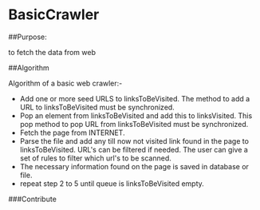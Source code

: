 # BasicCrawler
##Purpose: 

to fetch the data from web 

##Algorithm 

Algorithm of a basic web crawler:-

* Add one or more seed URLS to linksToBeVisited. The method to add a URL to linksToBeVisited must be synchronized.
* Pop an element from linksToBeVisited and add this to linksVisited. This pop method to pop URL from linksToBeVisited must be synchronized.
* Fetch the page from INTERNET.
* Parse the file and add any till now not visited link found in the page to linksToBeVisited. URL's can be filtered if needed. The user can give a set of rules to filter which url's to be scanned.
* The necessary information found on the page is saved in database or file.
* repeat step 2 to 5 until queue is linksToBeVisited empty.

###Contribute 

